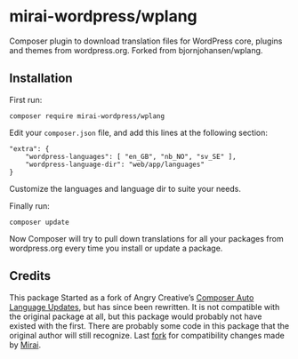 # mirai-wordpress/wplang

Composer plugin to download translation files for WordPress core, plugins and themes from wordpress.org. Forked from bjornjohansen/wplang.

## Installation

First run:

```
composer require mirai-wordpress/wplang
```

Edit your `composer.json` file, and add this lines at the following section:
```
"extra": {
    "wordpress-languages": [ "en_GB", "nb_NO", "sv_SE" ],
    "wordpress-language-dir": "web/app/languages"
}
```

Customize the languages and language dir to suite your needs.

Finally run:
```
composer update
```

Now Composer will try to pull down translations for all your packages from wordpress.org every time you install or update a package.

## Credits

This package Started as a fork of Angry Creative’s [Composer Auto Language Updates](https://github.com/Angrycreative/composer-plugin-language-update), but has since been rewritten. It is not compatible with the original package at all, but this package would probably not have existed with the first. There are probably some code in this package that the original author will still recognize. Last [fork](https://github.com/mirai-wordpress/wplang) for compatibility changes made by [Mirai](https://mirai.com).
